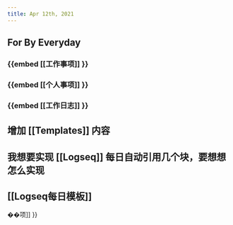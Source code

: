 ```yaml
---
title: Apr 12th, 2021
---
```


## For By Everyday
### {{embed [[工作事项]] }}
### {{embed [[个人事项]] }}
### {{embed [[工作日志]] }}
###
##
## 增加 [[Templates]] 内容
## 我想要实现 [[Logseq]] 每日自动引用几个块，要想想怎么实现
## [[Logseq每日模板]]
��项]] }}
